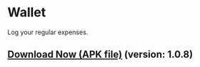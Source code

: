 # Wallet
Log your regular expenses.


## [Download Now (APK file)][1] (version: 1.0.8)

 [1]: https://github.com/abdulmoizhussain/Wallet/releases/download/v1.0.8-versionCode-9/Wallet-v1.0.8.apk
